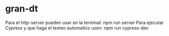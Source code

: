 # gran-dt
 
Para el http-server pueden usar en la terminal: npm run server
Para ejecutar Cypress y que haga el testeo automatico usen: npm run cypress-dev